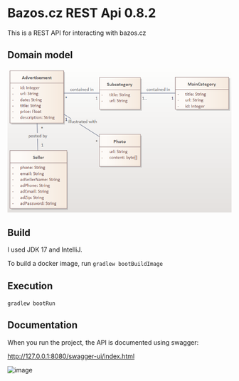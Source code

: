 # Bazos.cz REST Api 0.8.2
This is a REST API for interacting with bazos.cz

## Domain model
![image](domain_model.png)

## Build
I used JDK 17 and IntelliJ.

To build a docker image, run
```gradlew bootBuildImage```

## Execution
```gradlew bootRun```

## Documentation
When you run the project, the API is documented using swagger:

http://127.0.0.1:8080/swagger-ui/index.html

![image](bazos_rest_api.png)
